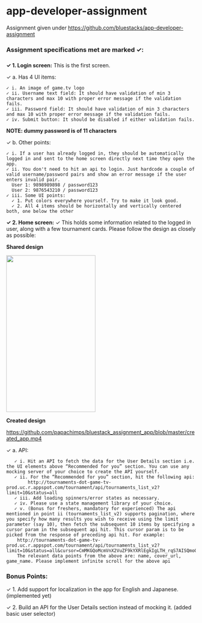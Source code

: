 # app-developer-assignment

Assignment given under https://github.com/bluestacks/app-developer-assignment

### Assignment specifications met are marked ✓:

###

**✓ 1. Login screen:**
This is the first screen.

✓ a. Has 4 UI items:

    ✓ i. An image of game.tv logo
    ✓ ii. Username text field: It should have validation of min 3 characters and max 10 with proper error message if the validation fails.
    ✓ iii. Password field: It should have validation of min 3 characters and max 10 with proper error message if the validation fails.
    ✓ iv. Submit button: It should be disabled if either validation fails.

**NOTE: dummy password is of 11 characters**

✓ b. Other points:

    ✓ i. If a user has already logged in, they should be automatically logged in and sent to the home screen directly next time they open the app.
    ✓ ii. You don't need to hit an api to login. Just hardcode a couple of valid username/password pairs and show an error message if the user enters invalid pair.
      User 1: 9898989898 / password123
      User 2: 9876543210 / password123
    ✓ iii. Some UI points:
      ✓ 1. Put colors everywhere yourself. Try to make it look good.
      ✓ 2. All 4 items should be horizontally and vertically centered both, one below the other


**✓ 2. Home screen:**
✓ This holds some information related to the logged in user, along with a few tournament cards. Please follow the design as closely as possible:

**Shared design**

  <img src="https://github.com/bluestacks/app-developer-assignment/blob/master/app-dev-assignment.png" height=417 width=237/>

**Created design**

https://github.com/papachimps/bluestack_assignment_app/blob/master/created_app.mp4

✓ a. API:

       ✓ i. Hit an API to fetch the data for the User Details section i.e. the UI elements above “Recommended for you” section. You can use any mocking server of your choice to create the API yourself.
       ✓ ii. For the “Recommended for you” section, hit the following api:
            http://tournaments-dot-game-tv-prod.uc.r.appspot.com/tournament/api/tournaments_list_v2?limit=10&status=all
       ✓ iii. Add loading spinners/error states as necessary.
       ✓ iv. Please use a state management library of your choice.
       ✓ v. (Bonus for freshers, mandatory for experienced) The api mentioned in point ii (tournaments_list_v2) supports pagination, where you specify how many results you wish to receive using the limit parameter (say 10), then fetch the subsequent 10 items by specifying a cursor param in the subsequent api hit. This cursor param is to be picked from the response of preceding api hit. For example:
        http://tournaments-dot-game-tv-prod.uc.r.appspot.com/tournament/api/tournaments_list_v2?limit=10&status=all&cursor=CmMKGQoMcmVnX2VuZF9kYXRlEgkIgLTH_rqS7AISQmoOc35nYW1lLXR2LXByb2RyMAsSClRvdXJuYW1lbnQiIDIxMDQ5NzU3N2UwOTRmMTU4MWExMDUzODEwMDE3NWYyDBgAIAE=
        The relevant data points from the above are: name, cover_url, game_name. Please implement infinite scroll for the above api

### Bonus Points:

✓ 1. Add support for localization in the app for English and Japanese. (implemented yet)

✓ 2. Build an API for the User Details section instead of mocking it. (added basic user selector)
